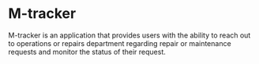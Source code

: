# M-tracker
M-tracker   is an application that provides users with the ability to reach out to operations or repairs department regarding repair or maintenance requests and monitor the status of their request.

